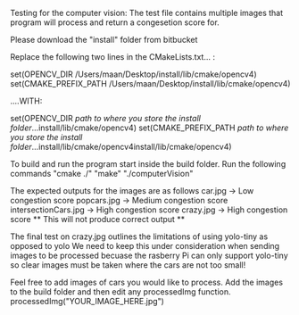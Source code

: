 Testing for the computer vision:
The test file contains multiple images that program will process and return a congesetion score for. 

Please download the "install" folder from bitbucket 

Replace the following two lines in the CMakeLists.txt... :

set(OPENCV_DIR /Users/maan/Desktop/install/lib/cmake/opencv4)
set(CMAKE_PREFIX_PATH /Users/maan/Desktop/install/lib/cmake/opencv4)

....WITH:

set(OPENCV_DIR *path to where you store the install folder*...install/lib/cmake/opencv4)
set(CMAKE_PREFIX_PATH *path to where you store the install folder*...install/lib/cmake/opencv4install/lib/cmake/opencv4)


To build and run the program start inside the build folder. 
Run the following commands
    "cmake ./"
    "make"
    "./computerVision"

The expected outputs for the images are as follows
car.jpg -> Low congestion score
popcars.jpg -> Medium congestion score
intersectionCars.jpg -> High congestion score
crazy.jpg -> High congestion score ** This will not produce correct output **

The final test on crazy.jpg outlines the limitations of using yolo-tiny as opposed to yolo
We need to keep this under consideration when sending images to be processed becuase the rasberry Pi can only support yolo-tiny so clear images must be taken where the cars are not too small!

Feel free to add images of cars you would like to process. Add the images to the build folder and then edit any processedImg function.
processedImg("YOUR_IMAGE_HERE.jpg")
